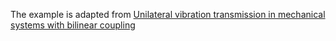 The example is adapted from [Unilateral vibration transmission in mechanical systems with bilinear coupling](https://doi.org/10.1016/j.ijnonlinmec.2025.105272)
